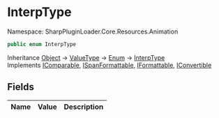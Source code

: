 # InterpType

Namespace: SharpPluginLoader.Core.Resources.Animation

```csharp
public enum InterpType
```

Inheritance [Object](https://docs.microsoft.com/en-us/dotnet/api/System.Object) → [ValueType](https://docs.microsoft.com/en-us/dotnet/api/System.ValueType) → [Enum](https://docs.microsoft.com/en-us/dotnet/api/System.Enum) → [InterpType](./SharpPluginLoader.Core.Resources.Animation.InterpType.md)<br>
Implements [IComparable](https://docs.microsoft.com/en-us/dotnet/api/System.IComparable), [ISpanFormattable](https://docs.microsoft.com/en-us/dotnet/api/System.ISpanFormattable), [IFormattable](https://docs.microsoft.com/en-us/dotnet/api/System.IFormattable), [IConvertible](https://docs.microsoft.com/en-us/dotnet/api/System.IConvertible)

## Fields

| Name | Value | Description |
| --- | --: | --- |
